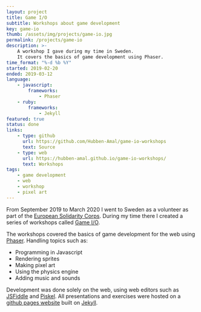 ```yaml
---
layout: project
title: Game I/O
subtitle: Workshops about game development
key: game-io
thumb: /assets/img/projects/game-io.jpg
permalink: /projects/game-io
description: >-
    A workshop I gave during my time in Sweden.
    It covers the basics of game development using Phaser.
time_format: "%-d %b %Y"
started: 2019-02-20
ended: 2019-03-12
language: 
    - javascript:
        frameworks:
            - Phaser
    - ruby:
        frameworks:
            - Jekyll
featured: true
status: done
links: 
    - type: github
      url: https://github.com/Hubben-Amal/game-io-workshops
      text: Source
    - type: web
      url: https://hubben-amal.github.io/game-io-workshops/
      text: Workshops
tags: 
    - game development
    - web
    - workshop
    - pixel art
---
```


From September 2019 to March 2020 I went to Sweden as a volunteer as part of the [European Solidarity Corps](https://europa.eu/youth/solidarity_en).
During my time there I created a series of workshops called [Game I/O](https://hubben-amal.github.io/game-io-workshops/).

The workshops covered the basics of game development for the web using [Phaser](https://phaser.io/).
Handling topics such as:

* Programming in Javascript
* Rendering sprites
* Making pixel art
* Using the physics engine
* Adding music and sounds

Development was done solely on the web, using web editors such as [JSFiddle](https://jsfiddle.net/) and [Piskel](https://www.piskelapp.com/).
All presentations and exercises were hosted on a [github pages website](https://hubben-amal.github.io/game-io-workshops/) built on [Jekyll](https://jekyllrb.com/).